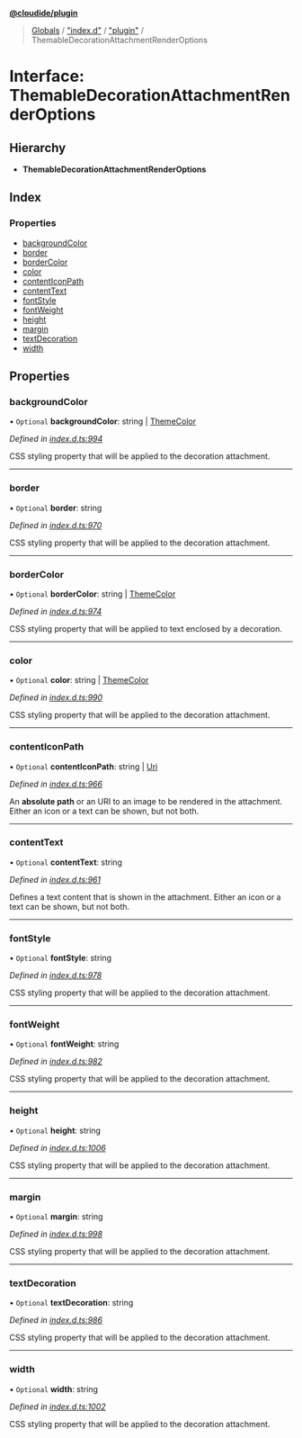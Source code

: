 **[@cloudide/plugin](../README.md)**

> [Globals](../README.md) / ["index.d"](../modules/_index_d_.md) / ["plugin"](../modules/_index_d_._plugin_.md) / ThemableDecorationAttachmentRenderOptions

# Interface: ThemableDecorationAttachmentRenderOptions

## Hierarchy

* **ThemableDecorationAttachmentRenderOptions**

## Index

### Properties

* [backgroundColor](_index_d_._plugin_.themabledecorationattachmentrenderoptions.md#backgroundcolor)
* [border](_index_d_._plugin_.themabledecorationattachmentrenderoptions.md#border)
* [borderColor](_index_d_._plugin_.themabledecorationattachmentrenderoptions.md#bordercolor)
* [color](_index_d_._plugin_.themabledecorationattachmentrenderoptions.md#color)
* [contentIconPath](_index_d_._plugin_.themabledecorationattachmentrenderoptions.md#contenticonpath)
* [contentText](_index_d_._plugin_.themabledecorationattachmentrenderoptions.md#contenttext)
* [fontStyle](_index_d_._plugin_.themabledecorationattachmentrenderoptions.md#fontstyle)
* [fontWeight](_index_d_._plugin_.themabledecorationattachmentrenderoptions.md#fontweight)
* [height](_index_d_._plugin_.themabledecorationattachmentrenderoptions.md#height)
* [margin](_index_d_._plugin_.themabledecorationattachmentrenderoptions.md#margin)
* [textDecoration](_index_d_._plugin_.themabledecorationattachmentrenderoptions.md#textdecoration)
* [width](_index_d_._plugin_.themabledecorationattachmentrenderoptions.md#width)

## Properties

### backgroundColor

• `Optional` **backgroundColor**: string \| [ThemeColor](../classes/_index_d_._plugin_.themecolor.md)

*Defined in [index.d.ts:994](https://github.com/huaweicloud/cloudide-plugin-api/blob/1ab5ef8/index.d.ts#L994)*

CSS styling property that will be applied to the decoration attachment.

___

### border

• `Optional` **border**: string

*Defined in [index.d.ts:970](https://github.com/huaweicloud/cloudide-plugin-api/blob/1ab5ef8/index.d.ts#L970)*

CSS styling property that will be applied to the decoration attachment.

___

### borderColor

• `Optional` **borderColor**: string \| [ThemeColor](../classes/_index_d_._plugin_.themecolor.md)

*Defined in [index.d.ts:974](https://github.com/huaweicloud/cloudide-plugin-api/blob/1ab5ef8/index.d.ts#L974)*

CSS styling property that will be applied to text enclosed by a decoration.

___

### color

• `Optional` **color**: string \| [ThemeColor](../classes/_index_d_._plugin_.themecolor.md)

*Defined in [index.d.ts:990](https://github.com/huaweicloud/cloudide-plugin-api/blob/1ab5ef8/index.d.ts#L990)*

CSS styling property that will be applied to the decoration attachment.

___

### contentIconPath

• `Optional` **contentIconPath**: string \| [Uri](../classes/_index_d_._plugin_.uri.md)

*Defined in [index.d.ts:966](https://github.com/huaweicloud/cloudide-plugin-api/blob/1ab5ef8/index.d.ts#L966)*

An **absolute path** or an URI to an image to be rendered in the attachment. Either an icon
or a text can be shown, but not both.

___

### contentText

• `Optional` **contentText**: string

*Defined in [index.d.ts:961](https://github.com/huaweicloud/cloudide-plugin-api/blob/1ab5ef8/index.d.ts#L961)*

Defines a text content that is shown in the attachment. Either an icon or a text can be shown, but not both.

___

### fontStyle

• `Optional` **fontStyle**: string

*Defined in [index.d.ts:978](https://github.com/huaweicloud/cloudide-plugin-api/blob/1ab5ef8/index.d.ts#L978)*

CSS styling property that will be applied to the decoration attachment.

___

### fontWeight

• `Optional` **fontWeight**: string

*Defined in [index.d.ts:982](https://github.com/huaweicloud/cloudide-plugin-api/blob/1ab5ef8/index.d.ts#L982)*

CSS styling property that will be applied to the decoration attachment.

___

### height

• `Optional` **height**: string

*Defined in [index.d.ts:1006](https://github.com/huaweicloud/cloudide-plugin-api/blob/1ab5ef8/index.d.ts#L1006)*

CSS styling property that will be applied to the decoration attachment.

___

### margin

• `Optional` **margin**: string

*Defined in [index.d.ts:998](https://github.com/huaweicloud/cloudide-plugin-api/blob/1ab5ef8/index.d.ts#L998)*

CSS styling property that will be applied to the decoration attachment.

___

### textDecoration

• `Optional` **textDecoration**: string

*Defined in [index.d.ts:986](https://github.com/huaweicloud/cloudide-plugin-api/blob/1ab5ef8/index.d.ts#L986)*

CSS styling property that will be applied to the decoration attachment.

___

### width

• `Optional` **width**: string

*Defined in [index.d.ts:1002](https://github.com/huaweicloud/cloudide-plugin-api/blob/1ab5ef8/index.d.ts#L1002)*

CSS styling property that will be applied to the decoration attachment.
